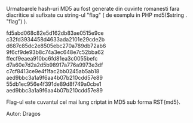 Urmatoarele hash-uri MD5 au fost generate din cuvinte romanesti fara diacritice si sufixate cu string-ul "flag" ( de exemplu in PHP md5($string . "flag") ).

fd5abd068c82e5d162db83ae0515e9ce c32fd3934458d4633ada2101e29cde2b d687c85dc2e8505ebc270a789db72ab6 9f6cf9de93b8c74a3ec648e7c52bba62 ffecf9eaea910bc6fd81ea3c0055befc d7a60e7d2a2d5b98917a776a9973e3df c7cf8413ce9e4f1fac2bb0245ab5ab18 aed9bbc3a1a9f6aa4b07b210cdd57e89 55db1ec956e4f391de89d8f749a0cbe1 aed9bbc3a1a9f6aa4b07b210cdd57e89

Flag-ul este cuvantul cel mai lung criptat in MD5 sub forma RST{md5}.

Autor: Dragos